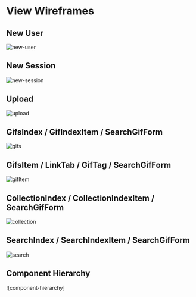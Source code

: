 # View Wireframes

## New User
![new-user]

## New Session
![new-session]

## Upload
![upload]

## GifsIndex / GifIndexItem / SearchGifForm
![gifs]

## GifsItem / LinkTab / GifTag / SearchGifForm
![gifItem]

## CollectionIndex / CollectionIndexItem / SearchGifForm
![collection]

## SearchIndex / SearchIndexItem / SearchGifForm
![search]


## Component Hierarchy
![component-hierarchy]

[new-user]: ./wireframes/new_user.png
[new-session]: ./wireframes/new_session.png
[gifs]: ./wireframes/component_Gif.png
[gifItem]: ./wireframes/component_GifItem.png
[collection]: ./wireframes/component_collection.png
[search]: ./wireframes/component_searchIndex.png
[upload]: ./wireframes/upload.png
[component-heirarchy]: ./wireframes/component_hierarchy.png
